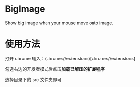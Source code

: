 # BigImage

Show big image when your mouse move onto image.

# 使用方法

打开 chrome 输入：(chrome://extensions)[chrome://extensions]

勾选右边的开发者模式后点击**加载已解压的扩展程序**

选择目录下的 src 文件夹即可
